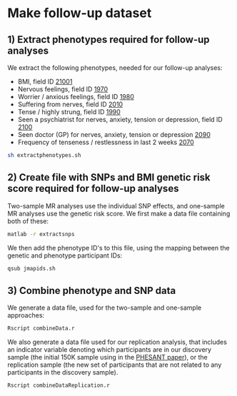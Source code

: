 
# Make follow-up dataset

## 1) Extract phenotypes required for follow-up analyses

We extract the following phenotypes, needed for our follow-up analyses:

- BMI, field ID [21001](http://biobank.ctsu.ox.ac.uk/showcase/field.cgi?id=21001)
- Nervous feelings, field ID [1970](http://biobank.ctsu.ox.ac.uk/showcase/field.cgi?id=1970)
- Worrier / anxious feelings, field ID [1980](http://biobank.ctsu.ox.ac.uk/showcase/field.cgi?id=1980)
- Suffering from nerves, field ID [2010](http://biobank.ctsu.ox.ac.uk/showcase/field.cgi?id=2010)
- Tense / highly strung, field ID [1990](http://biobank.ctsu.ox.ac.uk/showcase/field.cgi?id=1990)
- Seen a psychiatrist for nerves, anxiety, tension or depression, field ID [2100](http://biobank.ctsu.ox.ac.uk/showcase/field.cgi?id=2100)
- Seen doctor (GP) for nerves, anxiety, tension or depression [2090](http://biobank.ctsu.ox.ac.uk/showcase/field.cgi?id=2090)
- Frequency of tenseness / restlessness in last 2 weeks [2070](http://biobank.ctsu.ox.ac.uk/showcase/field.cgi?id=2070)

```bash
sh extractphenotypes.sh
```


## 2) Create file with SNPs and BMI genetic risk score required for follow-up analyses

Two-sample MR analyses use the individual SNP effects, and one-sample MR analyses use the genetic risk score.
We first make a data file containing both of these:

```bash
matlab -r extractsnps
```

We then add the phenotype ID's to this file, using the mapping between the genetic and phenotype participant IDs:

```bash
qsub jmapids.sh
```

## 3) Combine phenotype and SNP data

We generate a data file, used for the two-sample and one-sample approaches:

```bash
Rscript combineData.r 
```

We also generate a data file used for our replication analysis, that includes an indicator variable denoting which participants
are in our discovery sample (the initial 150K sample using in the [PHESANT paper](https://academic.oup.com/ije/article/4347232/Software-Application-Profile-PHESANT-a-tool-for)),
or the replication sample (the new set of participants that are not related to any participants in the discovery sample).

```bash
Rscript combineDataReplication.r
```



